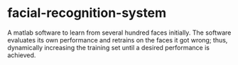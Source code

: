 # facial-recognition-system
A matlab software to learn from several hundred faces initially. The software evaluates its own performance and retrains on the faces it got wrong; thus, dynamically increasing the training set until a desired performance is achieved.
